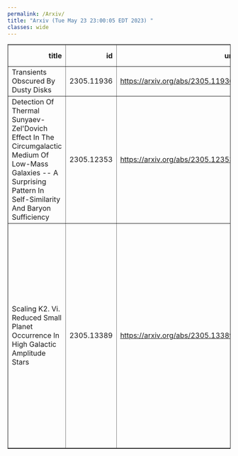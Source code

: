 ```yaml
---
permalink: /Arxiv/
title: "Arxiv (Tue May 23 23:00:05 EDT 2023) "
classes: wide
---
```

<table border="1" class="dataframe">
  <thead>
    <tr style="text-align: right;">
      <th>title</th>
      <th>id</th>
      <th>url</th>
      <th>authors</th>
      <th>Local Authors</th>
    </tr>
  </thead>
  <tbody>
    <tr>
      <td>Transients Obscured By Dusty Disks</td>
      <td>2305.11936</td>
      <td><a href="https://arxiv.org/abs/2305.11936" target="_blank">https://arxiv.org/abs/2305.11936</a></td>
      <td>C. S. Kochanek</td>
      <td>Christopher Kochanek</td>
    </tr>
    <tr>
      <td>Detection Of Thermal Sunyaev-Zel'Dovich Effect In The Circumgalactic   Medium Of Low-Mass Galaxies -- A Surprising Pattern In Self-Similarity And   Baryon Sufficiency</td>
      <td>2305.12353</td>
      <td><a href="https://arxiv.org/abs/2305.12353" target="_blank">https://arxiv.org/abs/2305.12353</a></td>
      <td>Sanskriti Das, Yi-Kuan Chiang, Smita Mathur</td>
      <td>Sanskriti Das, Smita Mathur</td>
    </tr>
    <tr>
      <td>Scaling K2. Vi. Reduced Small Planet Occurrence In High Galactic   Amplitude Stars</td>
      <td>2305.13389</td>
      <td><a href="https://arxiv.org/abs/2305.13389" target="_blank">https://arxiv.org/abs/2305.13389</a></td>
      <td>Jon K. Zink, Kevin K. Hardegree-Ullman, Jessie L. Christiansen, Erik A. Petigura, Kiersten M. Boley, Sakhee Bhure, Malena Rice, Samuel W. Yee, Howard Isaacson, Rachel B. Fernandes, Andrew W. Howard, Sarah Blunt, Jack Lubin, Ashley Chontos, Daria Pidhorodetska, Mason G. Macdougall</td>
      <td>Kiersten Boley</td>
    </tr>
  </tbody>
</table>